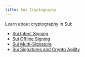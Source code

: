 ```yaml
---
title: Sui Cryptography
---
```


Learn about cryptography in Sui:
* [Sui Intent Signing](../cryptography/sui-intent-signing.md)
* [Sui Offline Signing](../cryptography/sui-offline-signing.md)
* [Sui Multi-Signature](../cryptography/sui-multisig.md)
* [Sui Signatures and Crypto Agility](../cryptography/sui-signatures.md)

